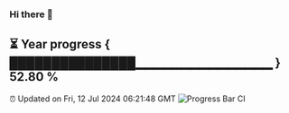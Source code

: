 ### Hi there 👋
⏳ Year progress { ███████████████▁▁▁▁▁▁▁▁▁▁▁▁▁▁▁ } 52.80 %
---
⏰ Updated on Fri, 12 Jul 2024 06:21:48 GMT
![Progress Bar CI](https://github.com/liununu/liununu/workflows/Progress%20Bar%20CI/badge.svg)
